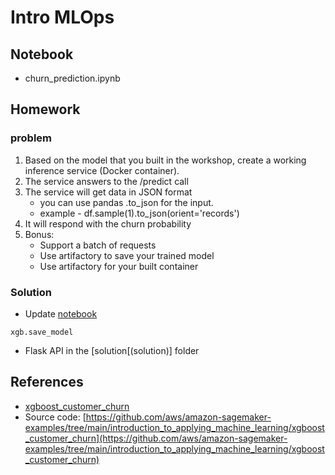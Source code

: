# Intro MLOps

## Notebook
- churn_prediction.ipynb

## Homework 
### problem
<ol>
<li>Based on the model that you built in the workshop, create a working inference service (Docker container).</li>
<li>The service answers to the  /predict call</li>
<li>The service will get data in JSON format 
    <ul>
        <li>you can use pandas .to_json for the input. 
        <li>example - df.sample(1).to_json(orient='records')
    </ul>
</li>
<li>It will respond with the churn probability</li>
<li>Bonus:
    <ul>
        <li>Support a batch of requests</li>
        <li>Use artifactory to save your trained model</li>
        <li>Use artifactory for your built container</li>
    </ul>
</li>
</ol>

### Solution
- Update [notebook](churn_prediction.ipynb) 
`````
xgb.save_model
`````
- Flask API in the [solution[(solution)] folder 

## References
- [xgboost_customer_churn](https://sagemaker-examples.readthedocs.io/en/latest/introduction_to_applying_machine_learning/xgboost_customer_churn/xgboost_customer_churn_outputs.html)
- Source code: [https://github.com/aws/amazon-sagemaker-examples/tree/main/introduction_to_applying_machine_learning/xgboost_customer_churn](https://github.com/aws/amazon-sagemaker-examples/tree/main/introduction_to_applying_machine_learning/xgboost_customer_churn)